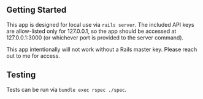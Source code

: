 ## Getting Started

This app is designed for local use via `rails server`. The included API keys are allow-listed only for 127.0.0.1, so the app should be accessed at 127.0.0.1:3000 (or whichever port is provided to the server command).

This app intentionally will not work without a Rails master key. Please reach out to me for access.

## Testing

Tests can be run via `bundle exec rspec ./spec`.
